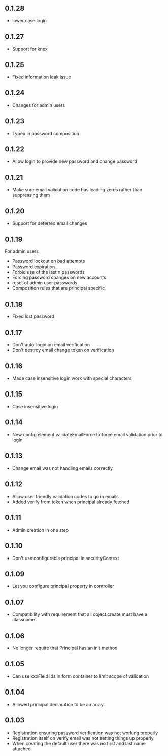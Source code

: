 ## 0.1.28
- lower case login
## 0.1.27
- Support for knex
## 0.1.25
- Fixed information leak issue
## 0.1.24
- Changes for admin users
## 0.1.23
- Typeo in password composition 
## 0.1.22
- Allow login to provide new password and change password
## 0.1.21
- Make sure email validation code has leading zeros rather than suppressing them
## 0.1.20
- Support for deferred email changes
## 0.1.19
For admin users
- Password lockout on bad attempts
- Password expiration
- Forbid use of the last n passwords
- Forcing password changes on new accounts
- reset of admin user passwords
- Composition rules that are principal specific
## 0.1.18
* Fixed lost password
## 0.1.17
* Don't auto-login on email verification
* Don't destroy email change token on verification
## 0.1.16
* Made case insensitive login work with special characters
## 0.1.15
* Case insensitive login
## 0.1.14
* New config element validateEmailForce to force email validation prior to login
## 0.1.13
* Change email was not handling emails correctly
## 0.1.12
* Allow user friendly validation codes to go in emails
* Added verify from token when principal already fetched
## 0.1.11
* Admin creation in one step
## 0.1.10
* Don't use configurable principal in securityContext
## 0.1.09
* Let you configure principal property in controller
## 0.1.07
* Compatibility with requirement that all object.create must have a classname
## 0.1.06
* No longer require that Principal has an init method
## 0.1.05
* Can use xxxField ids in form container to limit scope of validation
## 0.1.04
* Allowed principal declaration to be an array
## 0.1.03
* Registration ensuring password verification was not working properly
* Registration itself on verify email was not setting things up properly
* When creating the default user there was no first and last name attached
